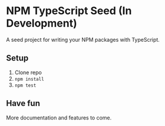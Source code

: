 # NPM TypeScript Seed (In Development)

A seed project for writing your NPM packages with TypeScript.

## Setup

1. Clone repo
2. `npm install`
3. `npm test`

## Have fun

More documentation and features to come.
